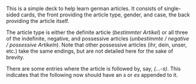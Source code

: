 This is a simple deck to help learn german articles. It consists of single-sided cards, the front providing the article type, gender, and case, the back providing the article itself.

The article type is either the definite article (*bestimmter Artikel*) or all three of the indefinite, negative, and possessive articles (*unbestimmte / negative / possessive Artikeln*). Note that other possessive articles (ihr, dein, unser, etc.) take the same endings, but are not detailed here for the sake of brevity.

There are some entries where the article is followed by, say, *(...-s)*. This indicates that the following now should have an *s* or *es* appended to it.
